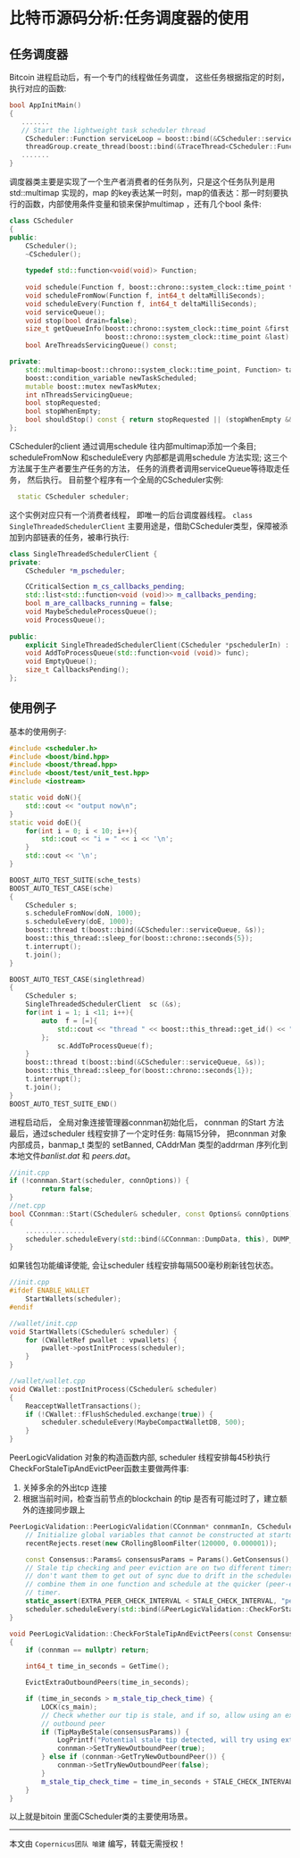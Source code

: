 # 比特币源码分析:任务调度器的使用

## 任务调度器
Bitcoin 进程启动后，有一个专门的线程做任务调度， 这些任务根据指定的时刻，执行对应的函数:
```c++
bool AppInitMain()
{
   .......
   // Start the lightweight task scheduler thread
    CScheduler::Function serviceLoop = boost::bind(&CScheduler::serviceQueue, &scheduler);
    threadGroup.create_thread(boost::bind(&TraceThread<CScheduler::Function>, "scheduler", serviceLoop));
   .......
}
```
调度器类主要是实现了一个生产者消费者的任务队列，只是这个任务队列是用 std::multimap 实现的，map 的key表达某一时刻，map的值表达：那一时刻要执行的函数，内部使用条件变量和锁来保护multimap ，还有几个bool 条件:
```c++
class CScheduler
{
public:
    CScheduler();
    ~CScheduler();
    
    typedef std::function<void(void)> Function;
    
    void schedule(Function f, boost::chrono::system_clock::time_point t=boost::chrono::system_clock::now());
    void scheduleFromNow(Function f, int64_t deltaMilliSeconds);
    void scheduleEvery(Function f, int64_t deltaMilliSeconds);
    void serviceQueue();
    void stop(bool drain=false);
    size_t getQueueInfo(boost::chrono::system_clock::time_point &first,
                        boost::chrono::system_clock::time_point &last) const;
    bool AreThreadsServicingQueue() const;

private:
    std::multimap<boost::chrono::system_clock::time_point, Function> taskQueue;
    boost::condition_variable newTaskScheduled;
    mutable boost::mutex newTaskMutex;
    int nThreadsServicingQueue;
    bool stopRequested;
    bool stopWhenEmpty;
    bool shouldStop() const { return stopRequested || (stopWhenEmpty && taskQueue.empty()); }
};
```
CScheduler的client 通过调用schedule 往内部multimap添加一个条目;
scheduleFromNow 和scheduleEvery 内部都是调用schedule 方法实现; 
这三个方法属于生产者要生产任务的方法， 任务的消费者调用serviceQueue等待取走任务， 然后执行。 
目前整个程序有一个全局的CScheduler实例:
```c++
  static CScheduler scheduler;
```
这个实例对应只有一个消费者线程， 即唯一的后台调度器线程。
`class SingleThreadedSchedulerClient` 主要用途是，借助CScheduler类型，保障被添加到内部链表的任务，被串行执行:
```c++
class SingleThreadedSchedulerClient {
private:
    CScheduler *m_pscheduler;

    CCriticalSection m_cs_callbacks_pending;
    std::list<std::function<void (void)>> m_callbacks_pending;
    bool m_are_callbacks_running = false;
    void MaybeScheduleProcessQueue();
    void ProcessQueue();
    
public:
    explicit SingleThreadedSchedulerClient(CScheduler *pschedulerIn) : m_pscheduler(pschedulerIn) {}
    void AddToProcessQueue(std::function<void (void)> func);
    void EmptyQueue();
    size_t CallbacksPending();
};
```
## 使用例子
基本的使用例子:
```c++
#include <scheduler.h>
#include <boost/bind.hpp>
#include <boost/thread.hpp>
#include <boost/test/unit_test.hpp>
#include <iostream>

static void doN(){
	std::cout << "output now\n";
}
static void doE(){
	for(int i = 0; i < 10; i++){
		std::cout << "i = " << i << '\n';
	}
	std::cout << '\n';
}

BOOST_AUTO_TEST_SUITE(sche_tests)
BOOST_AUTO_TEST_CASE(sche)
{
    CScheduler s;
    s.scheduleFromNow(doN, 1000); 
    s.scheduleEvery(doE, 1000); 
    boost::thread t(boost::bind(&CScheduler::serviceQueue, &s));
    boost::this_thread::sleep_for(boost::chrono::seconds{5});
    t.interrupt();
    t.join();
}

BOOST_AUTO_TEST_CASE(singlethread)
{
    CScheduler s;
    SingleThreadedSchedulerClient  sc (&s);
    for(int i = 1; i <11; i++){
	    auto  f = [=]{
		    std::cout << "thread " << boost::this_thread::get_id() << " print arg: " << i << '\n';
	    };
            sc.AddToProcessQueue(f);
    }
    boost::thread t(boost::bind(&CScheduler::serviceQueue, &s));
    boost::this_thread::sleep_for(boost::chrono::seconds{1});
    t.interrupt();
    t.join();
}
BOOST_AUTO_TEST_SUITE_END()
```
进程启动后， 全局对象连接管理器connman初始化后， connman 的Start 方法最后，通过scheduler 线程安排了一个定时任务: 每隔15分钟， 把connman 对象内部成员，banmap_t 类型的 setBanned, CAddrMan 类型的addrman 序列化到本地文件*banlist.dat* 和 *peers.dat*。
```c++
//init.cpp
if (!connman.Start(scheduler, connOptions)) {
        return false;
}
//net.cpp
bool CConnman::Start(CScheduler& scheduler, const Options& connOptions)
{
    ...............
    scheduler.scheduleEvery(std::bind(&CConnman::DumpData, this), DUMP_ADDRESSES_INTERVAL * 1000);
}
```
如果钱包功能编译使能, 会让scheduler 线程安排每隔500毫秒刷新钱包状态。
```c++
//init.cpp 
#ifdef ENABLE_WALLET
    StartWallets(scheduler);
#endif

//wallet/init.cpp 
void StartWallets(CScheduler& scheduler) {
    for (CWalletRef pwallet : vpwallets) {
        pwallet->postInitProcess(scheduler);
    }
}

//wallet/wallet.cpp 
void CWallet::postInitProcess(CScheduler& scheduler)
{
    ReacceptWalletTransactions();
    if (!CWallet::fFlushScheduled.exchange(true)) {
        scheduler.scheduleEvery(MaybeCompactWalletDB, 500);
    }
}
```
PeerLogicValidation 对象的构造函数内部, scheduler 线程安排每45秒执行CheckForStaleTipAndEvictPeer函数主要做两件事: 

1. 关掉多余的外出tcp 连接 
2. 根据当前时间，检查当前节点的blockchain 的tip 是否有可能过时了，建立额外的连接同步跟上

```c++
PeerLogicValidation::PeerLogicValidation(CConnman* connmanIn, CScheduler &scheduler) : connman(connmanIn), m_stale_tip_check_time(0) {
    // Initialize global variables that cannot be constructed at startup.
    recentRejects.reset(new CRollingBloomFilter(120000, 0.000001));

    const Consensus::Params& consensusParams = Params().GetConsensus();
    // Stale tip checking and peer eviction are on two different timers, but we
    // don't want them to get out of sync due to drift in the scheduler, so we
    // combine them in one function and schedule at the quicker (peer-eviction)
    // timer.
    static_assert(EXTRA_PEER_CHECK_INTERVAL < STALE_CHECK_INTERVAL, "peer eviction timer should be less than stale tip check timer");
    scheduler.scheduleEvery(std::bind(&PeerLogicValidation::CheckForStaleTipAndEvictPeers, this, consensusParams), EXTRA_PEER_CHECK_INTERVAL * 1000);
}

void PeerLogicValidation::CheckForStaleTipAndEvictPeers(const Consensus::Params &consensusParams)
{
    if (connman == nullptr) return;

    int64_t time_in_seconds = GetTime();

    EvictExtraOutboundPeers(time_in_seconds);

    if (time_in_seconds > m_stale_tip_check_time) {
        LOCK(cs_main);
        // Check whether our tip is stale, and if so, allow using an extra
        // outbound peer
        if (TipMayBeStale(consensusParams)) {
            LogPrintf("Potential stale tip detected, will try using extra outbound peer (last tip update: %d seconds ago)\n", time_in_seconds - g_last_tip_update);
            connman->SetTryNewOutboundPeer(true);
        } else if (connman->GetTryNewOutboundPeer()) {
            connman->SetTryNewOutboundPeer(false);
        }
        m_stale_tip_check_time = time_in_seconds + STALE_CHECK_INTERVAL;
    }
}
```

以上就是bitoin 里面CScheduler类的主要使用场景。


***
本文由 `Copernicus团队 喻建` 编写，转载无需授权！
    
